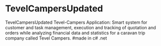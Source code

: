# TevelCampersUpdated
TevelCampersUpdated
Tevel-Campers Application:
 Smart system for customer and task management,
 execution and tracking of quotation and orders while analyzing financial data and statistics for a caravan trip company called Tevel Campers.
#made in c# .net
